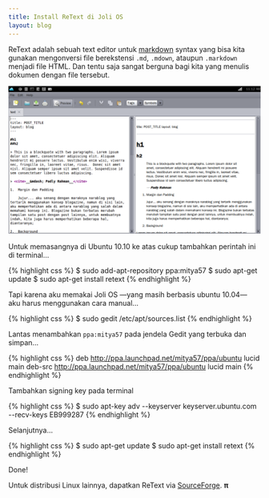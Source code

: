 ```yaml
---
title: Install ReText di Joli OS
layout: blog
---
```


ReText adalah sebuah text editor untuk [markdown](http://daringfireball.net/projects/markdown/syntax) syntax yang bisa kita gunakan mengonversi file berekstensi <code>.md</code>, <code>.mdown</code>, ataupun <code>.markdown</code> menjadi file HTML. Dan tentu saja sangat berguna bagi kita yang menulis dokumen dengan file tersebut.

![ReText](/img/retext.png)

Untuk memasangnya di Ubuntu 10.10 ke atas cukup tambahkan perintah ini di terminal...

{% highlight css %}
$ sudo add-apt-repository ppa:mitya57
$ sudo apt-get update
$ sudo apt-get install retext
{% endhighlight %}

Tapi karena aku memakai Joli OS &mdash;yang masih berbasis ubuntu 10.04&mdash; aku harus menggunakan cara manual...

{% highlight css %}
$ sudo gedit /etc/apt/sources.list
{% endhighlight %}

Lantas menambahkan <code>ppa:mitya57</code> pada jendela Gedit yang terbuka dan simpan...

{% highlight css %}
deb http://ppa.launchpad.net/mitya57/ppa/ubuntu lucid main 
deb-src http://ppa.launchpad.net/mitya57/ppa/ubuntu lucid main 
{% endhighlight %}
 
Tambahkan signing key pada terminal

{% highlight css %}
$ sudo apt-key adv --keyserver keyserver.ubuntu.com --recv-keys EB999287
{% endhighlight %}

Selanjutnya...

{% highlight css %}
$ sudo apt-get update
$ sudo apt-get install retext
{% endhighlight %}

Done!

Untuk distribusi Linux lainnya, dapatkan ReText via [SourceForge](http://sourceforge.net/projects/retext/files/). __&#x3C0;__
